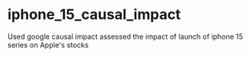 # iphone_15_causal_impact
Used google causal impact assessed the impact of launch of iphone 15 series on Apple's stocks
